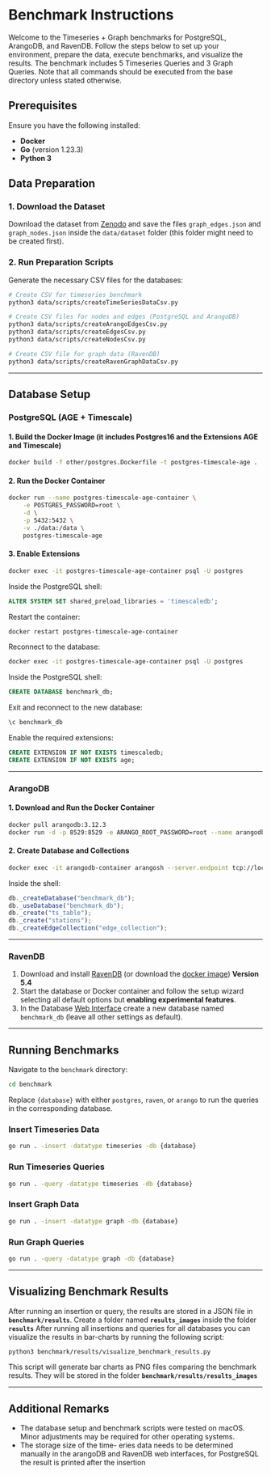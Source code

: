 # Benchmark Instructions

Welcome to the Timeseries + Graph benchmarks for PostgreSQL, ArangoDB, and RavenDB. Follow the steps below to set up your environment, prepare the data, execute benchmarks, and visualize the results. The benchmark includes 5 Timeseries Queries and 3 Graph Queries. Note that all commands should be executed from the base directory unless stated otherwise.

## Prerequisites

Ensure you have the following installed:

- **Docker**
- **Go** (version 1.23.3)
- **Python 3**
  
## Data Preparation

### 1. Download the Dataset

Download the dataset from [Zenodo](https://zenodo.org/records/13846868) and save the files `graph_edges.json` and `graph_nodes.json` inside the `data/dataset` folder (this folder might need to be created first).


### 2. Run Preparation Scripts

Generate the necessary CSV files for the databases:

```bash
# Create CSV for timeseries benchmark
python3 data/scripts/createTimeSeriesDataCsv.py

# Create CSV files for nodes and edges (PostgreSQL and ArangoDB)
python3 data/scripts/createArangoEdgesCsv.py
python3 data/scripts/createEdgesCsv.py
python3 data/scripts/createNodesCsv.py

# Create CSV file for graph data (RavenDB)
python3 data/scripts/createRavenGraphDataCsv.py
```

---

## Database Setup

### PostgreSQL (AGE + Timescale)

#### 1. Build the Docker Image (it includes Postgres16 and the Extensions AGE and Timescale)

```bash
docker build -f other/postgres.Dockerfile -t postgres-timescale-age .
```

#### 2. Run the Docker Container

```bash
docker run --name postgres-timescale-age-container \
    -e POSTGRES_PASSWORD=root \
    -d \
    -p 5432:5432 \
    -v ./data:/data \
    postgres-timescale-age
```

#### 3. Enable Extensions

```bash
docker exec -it postgres-timescale-age-container psql -U postgres
```

Inside the PostgreSQL shell:

```sql
ALTER SYSTEM SET shared_preload_libraries = 'timescaledb';
```

Restart the container:

```bash
docker restart postgres-timescale-age-container
```

Reconnect to the database:

```bash
docker exec -it postgres-timescale-age-container psql -U postgres
```

Inside the PostgreSQL shell:

```sql
CREATE DATABASE benchmark_db;
```

Exit and reconnect to the new database:

```bash
\c benchmark_db
```

Enable the required extensions:

```sql
CREATE EXTENSION IF NOT EXISTS timescaledb;
CREATE EXTENSION IF NOT EXISTS age;
```

---

### ArangoDB

#### 1. Download and Run the Docker Container

```bash
docker pull arangodb:3.12.3
docker run -d -p 8529:8529 -e ARANGO_ROOT_PASSWORD=root --name arangodb-container -v ./data:/data arangodb:3.12.3
```

#### 2. Create Database and Collections

```bash
docker exec -it arangodb-container arangosh --server.endpoint tcp://localhost:8529 --server.password root
```

Inside the shell:

```javascript
db._createDatabase("benchmark_db");
db._useDatabase("benchmark_db");
db._create("ts_table");
db._create("stations");
db._createEdgeCollection("edge_collection");
```

---

### RavenDB

1. Download and install [RavenDB](https://ravendb.net/download) (or download the [docker image](https://hub.docker.com/r/ravendb/ravendb/)) **Version 5.4**
2. Start the database or Docker container and follow the setup wizard selecting all default options but **enabling experimental features**.
3. In the Database [Web Interface](http://127.0.0.1:8080) create a new database named `benchmark_db` (leave all other settings as default).

---

## Running Benchmarks

Navigate to the `benchmark` directory:

```bash
cd benchmark
```

Replace `{database}` with either `postgres`, `raven`, or `arango` to run the queries in the corresponding database.

### Insert Timeseries Data

```bash
go run . -insert -datatype timeseries -db {database}
```

### Run Timeseries Queries

```bash
go run . -query -datatype timeseries -db {database}
```

### Insert Graph Data

```bash
go run . -insert -datatype graph -db {database}
```

### Run Graph Queries

```bash
go run . -query -datatype graph -db {database}
```

---

## Visualizing Benchmark Results

After running an insertion or query, the results are stored in a JSON file in **`benchmark/results`**. Create a folder named **`results_images`** inside the folder **`results`** After running all insertions and queries for all databases you can visualize the results in bar-charts by running the following script:

```bash
python3 benchmark/results/visualize_benchmark_results.py
```

This script will generate bar charts as PNG files comparing the benchmark results. They will be stored in the folder **`benchmark/results/results_images`**

---

## Additional Remarks

- The database setup and benchmark scripts were tested on macOS. Minor adjustments may be required for other operating systems.
- The storage size of the time- eries data needs to be determined manually in the arangoDB and RavenDB web interfaces, for PostgreSQL the result is printed after the insertion

